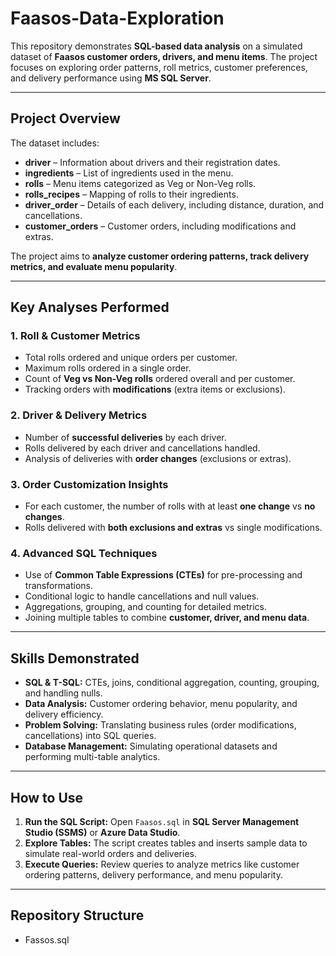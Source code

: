 # Faasos-Data-Exploration

This repository demonstrates **SQL-based data analysis** on a simulated dataset of **Faasos customer orders, drivers, and menu items**. The project focuses on exploring order patterns, roll metrics, customer preferences, and delivery performance using **MS SQL Server**.

---

## Project Overview

The dataset includes:

- **driver** – Information about drivers and their registration dates.  
- **ingredients** – List of ingredients used in the menu.  
- **rolls** – Menu items categorized as Veg or Non-Veg rolls.  
- **rolls_recipes** – Mapping of rolls to their ingredients.  
- **driver_order** – Details of each delivery, including distance, duration, and cancellations.  
- **customer_orders** – Customer orders, including modifications and extras.  

The project aims to **analyze customer ordering patterns, track delivery metrics, and evaluate menu popularity**.

---

## Key Analyses Performed

### 1. Roll & Customer Metrics
- Total rolls ordered and unique orders per customer.  
- Maximum rolls ordered in a single order.  
- Count of **Veg vs Non-Veg rolls** ordered overall and per customer.  
- Tracking orders with **modifications** (extra items or exclusions).

### 2. Driver & Delivery Metrics
- Number of **successful deliveries** by each driver.  
- Rolls delivered by each driver and cancellations handled.  
- Analysis of deliveries with **order changes** (exclusions or extras).  

### 3. Order Customization Insights
- For each customer, the number of rolls with at least **one change** vs **no changes**.  
- Rolls delivered with **both exclusions and extras** vs single modifications.  

### 4. Advanced SQL Techniques
- Use of **Common Table Expressions (CTEs)** for pre-processing and transformations.  
- Conditional logic to handle cancellations and null values.  
- Aggregations, grouping, and counting for detailed metrics.  
- Joining multiple tables to combine **customer, driver, and menu data**.  

---

## Skills Demonstrated

- **SQL & T-SQL:** CTEs, joins, conditional aggregation, counting, grouping, and handling nulls.  
- **Data Analysis:** Customer ordering behavior, menu popularity, and delivery efficiency.  
- **Problem Solving:** Translating business rules (order modifications, cancellations) into SQL queries.  
- **Database Management:** Simulating operational datasets and performing multi-table analytics.

---

## How to Use

1. **Run the SQL Script:** Open `Faasos.sql` in **SQL Server Management Studio (SSMS)** or **Azure Data Studio**.  
2. **Explore Tables:** The script creates tables and inserts sample data to simulate real-world orders and deliveries.  
3. **Execute Queries:** Review queries to analyze metrics like customer ordering patterns, delivery performance, and menu popularity.

---

## Repository Structure
  - Fassos.sql
